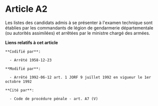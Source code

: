 # Article A2

Les listes des candidats admis à se présenter à l'examen technique sont établies par les commandants de légion de gendarmerie
départementale (ou autorités assimilées) et arrêtées par le ministre chargé des armées.

**Liens relatifs à cet article**

	**Codifié par**:

	  - Arrêté 1958-12-23

	**Modifié par**:

	  - Arrêté 1992-06-12 art. 1 JORF 9 juillet 1992 en vigueur le 1er octobre 1992

	**Cité par**:

	  - Code de procédure pénale - art. A7 (V)
